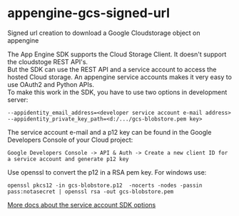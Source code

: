 # appengine-gcs-signed-url
Signed url creation to download a Google Cloudstorage object on appengine

The App Engine SDK supports the Cloud Storage Client. It doesn't support the cloudstoge REST API's.  
But the SDK can use the REST API and a service account to access the hosted Cloud storage.
An appengine service accounts makes it very easy to use OAuth2 and Python APIs.  
To make this work in the SDK, you have to use two options in development server:

    --appidentity_email_address=<developer service account e-mail address>
    --appidentity_private_key_path=<d:/.../gcs-blobstore.pem key>
    
The service account e-mail and a p12 key can be found in the Google Developers Console of your Cloud project:

    Google Developers Console -> API & Auth -> Create a new client ID for a service account and generate p12 key

Use openssl to convert the p12 in a RSA pem key. For windows use:

    openssl pkcs12 -in gcs-blobstore.p12  -nocerts -nodes -passin pass:notasecret | openssl rsa -out gcs-blobstore.pem

[More docs about the service account SDK options](https://gist.github.com/pwalsh/b8563e1a1de3347a8066)

